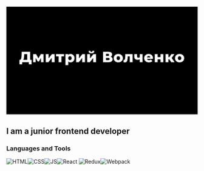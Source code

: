 [![Header](https://github.com/Sverxsro4nik/Sverxsro4nik/blob/main/assets/presentations_16_9_pitch_deck_corporate_presentation.jpg)](https://github.com/Sverxsro4nik/Sverxsro4nik/blob/main/assets/presentations_16_9_pitch_deck_corporate_presentation.jpg)

## I am a junior frontend developer

### Languages and Tools
![HTML](https://img.shields.io/badge/HTML-black?style=flat-square&logo=HTML5)![CSS](https://img.shields.io/badge/CSS-black?style=flat-square&logo=css3)![JS](https://img.shields.io/badge/JS-black?style=flat-square&logo=JavaScript)![React](https://img.shields.io/badge/React-black?style=flat-square&logo=React)
![Redux](https://img.shields.io/badge/Redux-black?style=flat-square&logo=Redux)![Webpack](https://img.shields.io/badge/Webpack-black?style=flat-square&logo=Webpack)